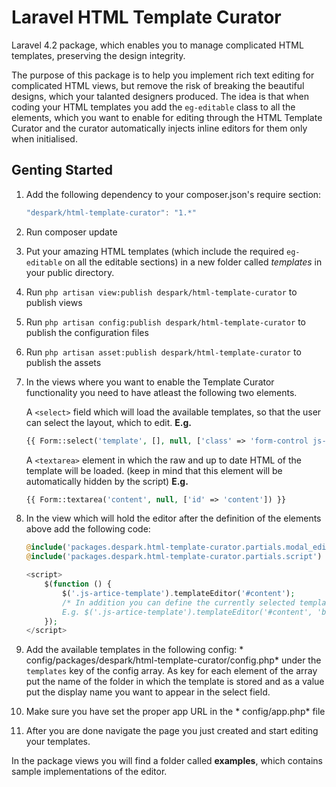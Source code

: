 # Laravel HTML Template Curator
Laravel 4.2 package, which enables you to manage complicated HTML templates, preserving the design integrity.

The purpose of this package is to help you implement rich text editing for complicated HTML views, but remove the risk of breaking the beautiful designs, which your talanted designers produced.
The idea is that when coding your HTML templates you add the `eg-editable` class to all the elements, which you want to enable for editing through the HTML Template Curator and the curator automatically injects inline editors for them only when initialised.

## Genting Started
1. Add the following dependency to your composer.json's require section:
	```javascript
	"despark/html-template-curator": "1.*"
	```
2. Run composer update
3. Put your amazing HTML templates (which include the required `eg-editable` on all the editable sections) in a new folder called *templates* in your public directory.
4. Run `php artisan view:publish despark/html-template-curator` to publish views
5. Run `php artisan config:publish despark/html-template-curator` to publish the configuration files
6. Run `php artisan asset:publish despark/html-template-curator` to publish the assets
7. In the views where you want to enable the Template Curator functionality you need to have atleast the following two elements.

	A `<select>` field which will load the available templates, so that the user can select the layout, which to edit.
	**E.g.**
	```php
	{{ Form::select('template', [], null, ['class' => 'form-control js-artice-template']) }}
	```
	
	A `<textarea>` element in which the raw and up to date HTML of the template will be loaded. (keep in mind that this element will be automatically hidden by the script)
	**E.g.**
	```php
	{{ Form::textarea('content', null, ['id' => 'content']) }}
	```
8. In the view which will hold the editor after the definition of the elements above add the following code:
	```php
	@include('packages.despark.html-template-curator.partials.modal_editor_definition') {{-- Includes the modal popup --}}
	@include('packages.despark.html-template-curator.partials.script') {{-- The needed JavaScript files for the HTML Template Curator --}}
	
	<script>
		$(function () {
			$('.js-artice-template').templateEditor('#content'); 
			/* In addition you can define the currently selected template with its value in select box as second parameter - usefull when editing already saved page. And custom selector for the container, which will contain the visual presentation of the template as a 3rd parameter
			E.g. $('.js-artice-template').templateEditor('#content', 'book', '#my_selector');*/ 
		});
	</script>
	```
9. Add the available templates in the following config: * config/packages/despark/html-template-curator/config.php* under the `templates` key of the config array. As key for each element of the array put the name of the folder in which the template is stored  and as a value put the display name you want to appear in the select field.
10. Make sure you have set the proper app URL in the * config/app.php* file
11. After you are done navigate the page you just created and start editing your templates.

In the package views you will find a folder called **examples**, which contains sample implementations of the editor. 

